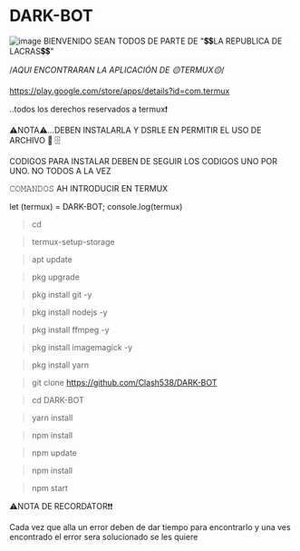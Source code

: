# DARK-BOT
![image](https://user-images.githubusercontent.com/118075131/227137187-79f9a514-b1b7-4c1e-bff6-371976ffea49.png)
BIENVENIDO SEAN TODOS DE PARTE DE "💲💲LA REPUBLICA DE LACRAS💲💲"


/*AQUI ENCONTRARAN LA APLICACIÓN DE 🟡TERMUX🟡*/

https://play.google.com/store/apps/details?id=com.termux

..todos los derechos reservados a termux❗

⚠️NOTA⚠️...DEBEN INSTALARLA Y DSRLE EN PERMITIR EL USO DE ARCHIVO 📂 🗄️

CODIGOS PARA INSTALAR DEBEN DE SEGUIR LOS CODIGOS UNO POR UNO. NO TODOS A LA VEZ

𝙲𝙾𝙼𝙰𝙽𝙳𝙾𝚂 AH INTRODUCIR EN TERMUX


let (termux) = DARK-BOT;
console.log(termux)



> cd

> termux-setup-storage

> apt update

> pkg upgrade 

> pkg install git -y

> pkg install nodejs -y

> pkg install ffmpeg -y

> pkg install imagemagick -y

> pkg install yarn

> git clone https://github.com/Clash538/DARK-BOT

> cd DARK-BOT

> yarn install 

> npm install

> npm update

> npm install 

> npm start


⚠️NOTA DE RECORDATOR❗❗

Cada vez que alla un error deben de dar tiempo para encontrarlo y una ves encontrado el error sera solucionado se les quiere 



